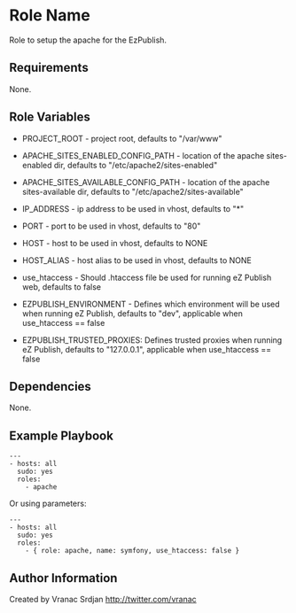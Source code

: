 Role Name
=========

Role to setup the apache for the EzPublish.

Requirements
------------

None.

Role Variables
--------------

- PROJECT_ROOT - project root, defaults to "/var/www"
- APACHE_SITES_ENABLED_CONFIG_PATH - location of the apache sites-enabled dir, defaults to "/etc/apache2/sites-enabled"
- APACHE_SITES_AVAILABLE_CONFIG_PATH - location of the apache sites-available dir, defaults to "/etc/apache2/sites-available"
- IP_ADDRESS - ip address to be used in vhost, defaults to "*"
- PORT - port to be used in vhost, defaults to "80"
- HOST - host to be used in vhost, defaults to NONE 
- HOST_ALIAS - host alias to be used in vhost, defaults to NONE

- use_htaccess - Should .htaccess file be used for running eZ Publish web, defaults to false

- EZPUBLISH_ENVIRONMENT - Defines which environment will be used when running eZ Publish, defaults to "dev", applicable when use_htaccess == false
- EZPUBLISH_TRUSTED_PROXIES: Defines trusted proxies when running eZ Publish, defaults to "127.0.0.1", applicable when use_htaccess == false

Dependencies
------------

None.

Example Playbook
----------------

```
---
- hosts: all
  sudo: yes
  roles:
    - apache
```
Or using parameters:
```
---
- hosts: all
  sudo: yes
  roles:
    - { role: apache, name: symfony, use_htaccess: false }
```

Author Information
------------------

Created by Vranac Srdjan http://twitter.com/vranac
